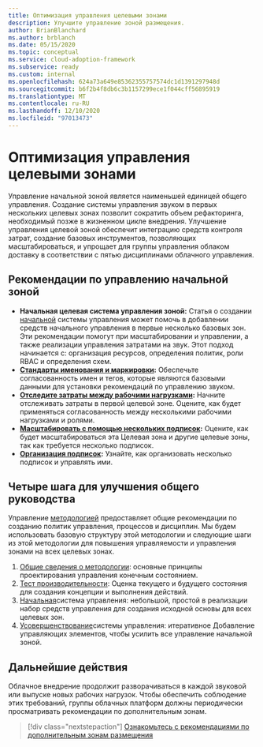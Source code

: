 ```yaml
---
title: Оптимизация управления целевыми зонами
description: Улучшите управление зоной размещения.
author: BrianBlanchard
ms.author: brblanch
ms.date: 05/15/2020
ms.topic: conceptual
ms.service: cloud-adoption-framework
ms.subservice: ready
ms.custom: internal
ms.openlocfilehash: 624a73a649e85362355757574dc1d1391297948d
ms.sourcegitcommit: b6f2b4f8db6c3b1157299ece1f044cff56895919
ms.translationtype: MT
ms.contentlocale: ru-RU
ms.lasthandoff: 12/10/2020
ms.locfileid: "97013473"
---
```

# <a name="improve-landing-zone-governance"></a>Оптимизация управления целевыми зонами

Управление начальной зоной является наименьшей единицей общего управления. Создание системы управления звуком в первых нескольких целевых зонах позволит сократить объем рефакторинга, необходимый позже в жизненном цикле внедрения. Улучшение управления целевой зоной обеспечит интеграцию средств контроля затрат, создание базовых инструментов, позволяющих масштабироваться, и упрощает для группы управления облаком доставку в соответствии с пятью дисциплинами облачного управления.

## <a name="landing-zone-governance-best-practices"></a>Рекомендации по управлению начальной зоной

- **Начальная целевая система управления зоной:** Статья о создании [начальной](../../govern/guides/complex/index.md) системы управления может помочь в добавлении средств начального управления в первые несколько базовых зон. Эти рекомендации помогут при масштабировании и управлении, а также реализации управления затратами на звук. Этот подход начинается с: организация ресурсов, определения политик, роли RBAC и определения схем.
- **[Стандарты именования и маркировки](../azure-best-practices/naming-and-tagging.md):** Обеспечьте согласованность имен и тегов, которые являются базовыми данными для установки рекомендаций по управлению звуком.
- **[Отследите затраты между рабочими нагрузками](../azure-best-practices/track-costs.md):** Начните отслеживать затраты в первой целевой зоне. Оцените, как будет применяться согласованность между несколькими рабочими нагрузками и ролями.
- **[Масштабировать с помощью нескольких подписок](../azure-best-practices/scale-subscriptions.md):** Оцените, как будет масштабироваться эта Целевая зона и другие целевые зоны, так как требуется несколько подписок.
- **[Организация подписок](../azure-best-practices/organize-subscriptions.md):** Узнайте, как организовать несколько подписок и управлять ими.

## <a name="four-steps-to-improve-overall-governance"></a>Четыре шага для улучшения общего руководства

Управление [методологией](../../govern/index.md) предоставляет общие рекомендации по созданию политик управления, процессов и дисциплин. Мы будем использовать базовую структуру этой методологии и следующие шаги из этой методологии для повышения управляемости и управления зонами на всех целевых зонах.

1. [Общие сведения о методологии](../../govern/methodology.md): основные принципы проектирования управления конечным состоянием.
2. [Тест производительности](../../govern/benchmark.md): Оценка текущего и будущего состояния для создания концепции и выполнения действий.
3. [Начальная](../../govern/initial-foundation.md)система управления: небольшой, простой в реализации набор средств управления для создания исходной основы для всех целевых зон.
4. [Усовершенствование](../../govern/foundation-improvements.md)системы управления: итеративное Добавление управляющих элементов, чтобы усилить все управление начальной зоной.

## <a name="next-steps"></a>Дальнейшие действия

Облачное внедрение продолжит разворачиваться в каждой звуковой или выпуске новых рабочих нагрузок. Чтобы обеспечить соблюдение этих требований, группы облачных платформ должны периодически просматривать рекомендации по дополнительным зонам.

> [!div class="nextstepaction"]
> [Ознакомьтесь с рекомендациями по дополнительным зонам размещения](../azure-best-practices/index.md)
